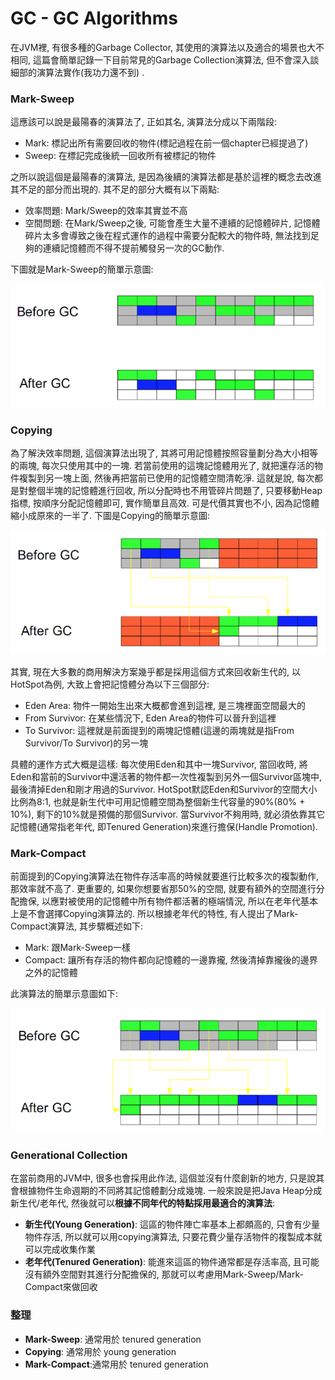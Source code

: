 # GC - GC Algorithms

在JVM裡, 有很多種的Garbage Collector, 其使用的演算法以及適合的場景也大不相同, 這篇會簡單記錄一下目前常見的Garbage Collection演算法, 但不會深入談細部的演算法實作\(我功力還不到\) .

### Mark-Sweep

這應該可以說是最陽春的演算法了, 正如其名, 演算法分成以下兩階段:

* Mark: 標記出所有需要回收的物件\(標記過程在前一個chapter已經提過了\)
* Sweep: 在標記完成後統一回收所有被標記的物件

之所以說這個是最陽春的演算法, 是因為後續的演算法都是基於這裡的概念去改進其不足的部分而出現的. 其不足的部分大概有以下兩點:

* 效率問題: Mark/Sweep的效率其實並不高
* 空間問題: 在Mark/Sweep之後, 可能會產生大量不連續的記憶體碎片, 記憶體碎片太多會導致之後在程式運作的過程中需要分配較大的物件時, 無法找到足夠的連續記憶體而不得不提前觸發另一次的GC動作.

下圖就是Mark-Sweep的簡單示意圖:

![](/assets/3-5-1.png)

### Copying

為了解決效率問題, 這個演算法出現了, 其將可用記憶體按照容量劃分為大小相等的兩塊, 每次只使用其中的一塊. 若當前使用的這塊記憶體用光了, 就把還存活的物件複製到另一塊上面, 然後再把當前已使用的記憶體空間清乾淨. 這就是說, 每次都是對整個半塊的記憶體進行回收, 所以分配時也不用管碎片問題了, 只要移動Heap指標, 按順序分配記憶體即可, 實作簡單且高效. 可是代價其實也不小, 因為記憶體縮小成原來的一半了. 下圖是Copying的簡單示意圖:

![](/assets/3-5-2.png)

其實, 現在大多數的商用解決方案幾乎都是採用這個方式來回收新生代的, 以HotSpot為例, 大致上會把記憶體分為以下三個部分:

* Eden Area: 物件一開始生出來大概都會進到這裡, 是三塊裡面空間最大的
* From Survivor: 在某些情況下, Eden Area的物件可以晉升到這裡
* To Survivor: 這裡就是前面提到的兩塊記憶體\(這邊的兩塊就是指From Survivor/To Survivor\)的另一塊

具體的運作方式大概是這樣: 每次使用Eden和其中一塊Survivor, 當回收時, 將Eden和當前的Survivor中還活著的物件都一次性複製到另外一個Survivor區塊中, 最後清掉Eden和剛才用過的Survivor. HotSpot默認Eden和Survivor的空間大小比例為8:1, 也就是新生代中可用記憶體空間為整個新生代容量的90%\(80% + 10%\), 剩下的10%就是預備的那個Survivor. 當Survivor不夠用時, 就必須依靠其它記憶體\(通常指老年代, 即Tenured Generation\)來進行擔保\(Handle Promotion\).

### Mark-Compact

前面提到的Copying演算法在物件存活率高的時候就要進行比較多次的複製動作, 那效率就不高了. 更重要的, 如果你想要省那50%的空間, 就要有額外的空間進行分配擔保, 以應對被使用的記憶體中所有物件都活著的極端情況, 所以在老年代基本上是不會選擇Copying演算法的. 所以根據老年代的特性, 有人提出了Mark-Compact演算法, 其步驟概述如下:

* Mark: 跟Mark-Sweep一樣
* Compact: 讓所有存活的物件都向記憶體的一邊靠攏, 然後清掉靠攏後的邊界之外的記憶體

此演算法的簡單示意圖如下:

![](/assets/3-5-3.png)

### Generational Collection

在當前商用的JVM中, 很多也會採用此作法, 這個並沒有什麼創新的地方, 只是說其會根據物件生命週期的不同將其記憶體劃分成幾塊. 一般來說是把Java Heap分成新生代/老年代, 然後就可以**根據不同年代的特點採用最適合的演算法**:

* **新生代\(Young Generation\)**: 這區的物件陣亡率基本上都頗高的, 只會有少量物件存活, 所以就可以用copying演算法, 只要花費少量存活物件的複製成本就可以完成收集作業
* **老年代\(Tenured Generation\)**: 能進來這區的物件通常都是存活率高, 且可能沒有額外空間對其進行分配擔保的, 那就可以考慮用Mark-Sweep/Mark-Compact來做回收

### 整理

* **Mark-Sweep**: 通常用於 tenured generation
* **Copying**: 通常用於 young generation
* **Mark-Compact**:通常用於 tenured generation



